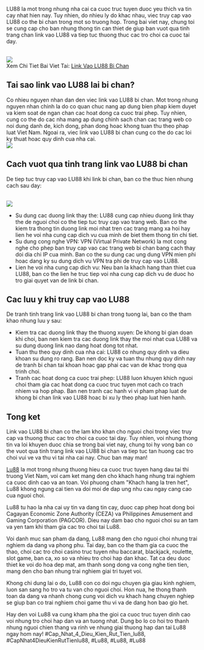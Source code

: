 <p>LU88 la mot trong nhung nha cai ca cuoc truc tuyen duoc yeu thich va tin cay nhat hien nay. Tuy nhien, do nhieu ly do khac nhau, viec truy cap vao LU88 co the bi chan trong mot so truong hop. Trong bai viet nay, chung toi se cung cap cho ban nhung thong tin can thiet de giup ban vuot qua tinh trang chan link vao LU88 va tiep tuc thuong thuc cac tro choi ca cuoc tai day.</p><br><img src="https://lu88.love/wp-content/uploads/2025/02/logo.webp"></br>
Xem Chi Tiet Bai Viet Tai: <a href="https://lu88.love/link-vao-lu88-bi-chan/">Link Vao LU88 Bi Chan</a><h2>Tai sao link vao LU88 lai bi chan?</h2><p>Co nhieu nguyen nhan dan den viec link vao LU88 bi chan. Mot trong nhung nguyen nhan chinh la do co quan chuc nang ap dung bien phap kiem duyet va kiem soat de ngan chan cac hoat dong ca cuoc trai phep. Tuy nhien, cung co the do cac nha mang ap dung chinh sach chan cac trang web co noi dung danh de, kich dong, phan dong hoac khong tuan thu theo phap luat Viet Nam. Ngoai ra, viec link vao LU88 bi chan cung co the do cac loi ky thuat hoac quy dinh cua nha cai.<br><img src="https://lu88.love/wp-content/uploads/2025/02/logo.webp"></br><h2>Cach vuot qua tinh trang link vao LU88 bi chan</h2><p>De tiep tuc truy cap vao LU88 khi link bi chan, ban co the thuc hien nhung cach sau day:</p><br><img src="https://lu88.love/wp-content/uploads/2025/03/dau-hieu-nhan-biet-link-vao-bi-chan-de-dang.webp"></br><ul>
<li>Su dung cac duong link thay the: LU88 cung cap nhieu duong link thay the de nguoi choi co the tiep tuc truy cap vao trang web. Ban co the kiem tra thong tin duong link moi nhat tren cac trang mang xa hoi hay lien he voi nha cung cap dich vu cua minh de biet them thong tin chi tiet.</li>
<li>Su dung cong nghe VPN: VPN (Virtual Private Network) la mot cong nghe cho phep ban truy cap vao cac trang web bi chan bang cach thay doi dia chi IP cua minh. Ban co the su dung cac ung dung VPN mien phi hoac dang ky su dung dich vu VPN tra phi de truy cap vao LU88.</li>
<li>Lien he voi nha cung cap dich vu: Neu ban la khach hang than thiet cua LU88, ban co the lien he truc tiep voi nha cung cap dich vu de duoc ho tro giai quyet van de link bi chan.</li>
</ul><h2>Cac luu y khi truy cap vao LU88</h2><p>De tranh tinh trang link vao LU88 bi chan trong tuong lai, ban co the tham khao nhung luu y sau:<ul>
<li>Kiem tra cac duong link thay the thuong xuyen: De khong bi gian doan khi choi, ban nen kiem tra cac duong link thay the moi nhat cua LU88 va su dung duong link nao dang hoat dong tot nhat.</li>
<li>Tuan thu theo quy dinh cua nha cai: LU88 co nhung quy dinh va dieu khoan su dung ro rang. Ban nen doc ky va tuan thu nhung quy dinh nay de tranh bi chan tai khoan hoac gap phai cac van de khac trong qua trinh choi.</li>
<li>Tranh cac hoat dong ca cuoc trai phep: LU88 luon khuyen khich nguoi choi tham gia cac hoat dong ca cuoc truc tuyen mot cach co trach nhiem va hop phap. Ban nen tranh cac hanh vi vi pham phap luat de khong bi chan link vao LU88 hoac bi xu ly theo phap luat hien hanh.</li>
</ul><h2>Tong ket</h2><p>Link vao LU88 bi chan co the lam kho khan cho nguoi choi trong viec truy cap va thuong thuc cac tro choi ca cuoc tai day. Tuy nhien, voi nhung thong tin va loi khuyen duoc chia se trong bai viet nay, chung toi hy vong ban co the vuot qua tinh trang link vao LU88 bi chan va tiep tuc tan huong cac tro choi vui ve va thu vi tai nha cai nay. Chuc ban may man!</p><p><a href="https://lu88.love/">Lu88</a> la mot trong nhung thuong hieu ca cuoc truc tuyen hang dau tai thi truong Viet Nam, voi cam ket mang den cho khach hang nhung trai nghiem ca cuoc dinh cao va an toan. Voi phuong cham "Khach hang la tren het", Lu88 khong ngung cai tien va doi moi de dap ung nhu cau ngay cang cao cua nguoi choi.

Lu88 tu hao la nha cai uy tin va dang tin cay, duoc cap phep hoat dong boi Cagayan Economic Zone Authority (CEZA) va Philippines Amusement and Gaming Corporation (PAGCOR). Dieu nay dam bao cho nguoi choi su an tam va yen tam khi tham gia cac tro choi tai Lu88.

Voi danh muc san pham da dang, Lu88 mang den cho nguoi choi nhung trai nghiem da dang va phong phu. Tai day, ban co the tham gia ca cuoc the thao, choi cac tro choi casino truc tuyen nhu baccarat, blackjack, roulette, slot game, ban ca, xo so va nhieu tro choi hap dan khac. Tat ca deu duoc thiet ke voi do hoa dep mat, am thanh song dong va cong nghe tien tien, mang den cho ban nhung trai nghiem giai tri tuyet voi.

Khong chi dung lai o do, Lu88 con co doi ngu chuyen gia giau kinh nghiem, luon san sang ho tro va tu van cho nguoi choi. Hon nua, he thong thanh toan da dang va nhanh chong cung voi dich vu khach hang chuyen nghiep se giup ban co trai nghiem choi game thu vi va de dang hon bao gio het.

Hay den voi Lu88 va cung kham pha the gioi ca cuoc truc tuyen dinh cao voi nhung tro choi hap dan va an tuong nhat. Dung bo lo co hoi tro thanh nhung nguoi chien thang va rinh ve nhung giai thuong hap dan tai Lu88 ngay hom nay!
#Cap_Nhat_4_Dieu_Kien_Rut_Tien_lu88, #CapNhat4DieuKienRutTienlu88, #Lu88, #Lu88, #Lu88
